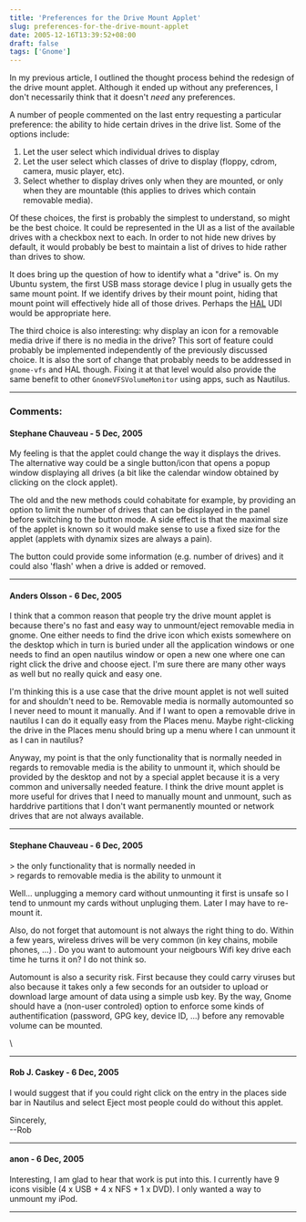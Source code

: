 ```yaml
---
title: 'Preferences for the Drive Mount Applet'
slug: preferences-for-the-drive-mount-applet
date: 2005-12-16T13:39:52+08:00
draft: false
tags: ['Gnome']
---
```


In my previous article, I outlined the thought process behind the
redesign of the drive mount applet. Although it ended up without any
preferences, I don\'t necessarily think that it doesn\'t *need* any
preferences.

A number of people commented on the last entry requesting a particular
preference: the ability to hide certain drives in the drive list. Some
of the options include:

1.  Let the user select which individual drives to display
2.  Let the user select which classes of drive to display (floppy,
    cdrom, camera, music player, etc).
3.  Select whether to display drives only when they are mounted, or only
    when they are mountable (this applies to drives which contain
    removable media).

Of these choices, the first is probably the simplest to understand, so
might be the best choice. It could be represented in the UI as a list of
the available drives with a checkbox next to each. In order to not hide
new drives by default, it would probably be best to maintain a list of
drives to hide rather than drives to show.

It does bring up the question of how to identify what a \"drive\" is. On
my Ubuntu system, the first USB mass storage device I plug in usually
gets the same mount point. If we identify drives by their mount point,
hiding that mount point will effectively hide all of those drives.
Perhaps the [HAL](http://www.freedesktop.org/wiki/Software/hal) UDI
would be appropriate here.

The third choice is also interesting: why display an icon for a
removable media drive if there is no media in the drive? This sort of
feature could probably be implemented independently of the previously
discussed choice. It is also the sort of change that probably needs to
be addressed in `gnome-vfs` and HAL though. Fixing it at that level
would also provide the same benefit to other `GnomeVFSVolumeMonitor`
using apps, such as Nautilus.

---
### Comments:
#### Stephane Chauveau - <time datetime="2005-12-16 23:41:51">5 Dec, 2005</time>

My feeling is that the applet could change the way it displays the
drives.\
The alternative way could be a single button/icon that opens a popup
window displaying all drives (a bit like the calendar window obtained by
clicking on the clock applet).

The old and the new methods could cohabitate for example, by providing
an option to limit the number of drives that can be displayed in the
panel before switching to the button mode. A side effect is that the
maximal size of the applet is known so it would make sense to use a
fixed size for the applet (applets with dynamix sizes are always a
pain).

The button could provide some information (e.g. number of drives) and it
could also \'flash\' when a drive is added or removed.

---
#### Anders Olsson - <time datetime="2005-12-17 00:00:31">6 Dec, 2005</time>

I think that a common reason that people try the drive mount applet is
because there\'s no fast and easy way to unmount/eject removable media
in gnome. One either needs to find the drive icon which exists somewhere
on the desktop which in turn is buried under all the application windows
or one needs to find an open nautilus window or open a new one where one
can right click the drive and choose eject. I\'m sure there are many
other ways as well but no really quick and easy one.

I\'m thinking this is a use case that the drive mount applet is not well
suited for and shouldn\'t need to be. Removable media is normally
automounted so I never need to mount it manually. And if I want to open
a removable drive in nautilus I can do it equally easy from the Places
menu. Maybe right-clicking the drive in the Places menu should bring up
a menu where I can unmount it as I can in nautilus?

Anyway, my point is that the only functionality that is normally needed
in regards to removable media is the ability to unmount it, which should
be provided by the desktop and not by a special applet because it is a
very common and universally needed feature. I think the drive mount
applet is more useful for drives that I need to manually mount and
unmount, such as harddrive partitions that I don\'t want permanently
mounted or network drives that are not always available.

---
#### Stephane Chauveau - <time datetime="2005-12-17 00:58:11">6 Dec, 2005</time>

\> the only functionality that is normally needed in\
\> regards to removable media is the ability to unmount it

Well\... unplugging a memory card without unmounting it first is unsafe
so I tend to unmount my cards without unpluging them. Later I may have
to re-mount it.

Also, do not forget that automount is not always the right thing to do.
Within a few years, wireless drives will be very common (in key chains,
mobile phones, \...) . Do you want to automount your neigbours Wifi key
drive each time he turns it on? I do not think so.

Automount is also a security risk. First because they could carry
viruses but also because it takes only a few seconds for an outsider to
upload or download large amount of data using a simple usb key. By the
way, Gnome should have a (non-user controled) option to enforce some
kinds of authentification (password, GPG key, device ID, \...) before
any removable volume can be mounted.

\

---
#### Rob J. Caskey - <time datetime="2005-12-17 02:25:48">6 Dec, 2005</time>

I would suggest that if you could right click on the entry in the places
side bar in Nautilus and select Eject most people could do without this
applet.

Sincerely,\
\--Rob

---
#### anon - <time datetime="2005-12-17 12:02:34">6 Dec, 2005</time>

Interesting, I am glad to hear that work is put into this. I currently
have 9 icons visible (4 x USB + 4 x NFS + 1 x DVD). I only wanted a way
to unmount my iPod.

---
